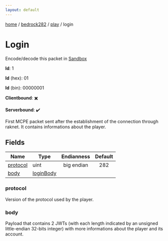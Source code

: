 ```yaml
---
layout: default
---
```


[home](/)  /  [bedrock282](/protocol/bedrock282)  /  [play](/protocol/bedrock282/play)  /  login

# Login

Encode/decode this packet in [Sandbox](../../../sandbox/bedrock282#Play.Login)

**Id**: 1

**Id** (hex): 01

**Id** (bin): 00000001

**Clientbound**: ✖️

**Serverbound**: ✔️

First MCPE packet sent after the establishment of the connection through raknet. It contains informations about the player.

## Fields

Name | Type | Endianness | Default
---|---|:---:|:---:
[protocol](#protocol) | uint | big endian | 282
[body](#body) | [loginBody](/protocol/bedrock282/types/login-body) |  | 

### protocol

Version of the protocol used by the player.

### body

Payload that contains 2 JWTs (with each length indicated by an unsigned little-endian 32-bits integer) with more informations about the player and its account.
